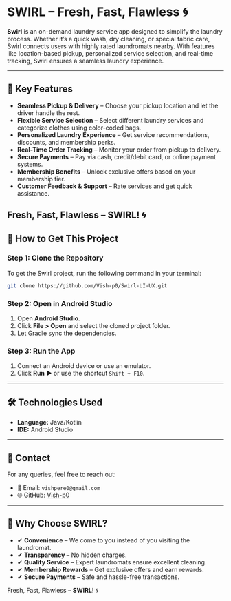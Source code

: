 # SWIRL – Fresh, Fast, Flawless 🌀

**Swirl** is an on-demand laundry service app designed to simplify the laundry process. Whether it’s a quick wash, dry cleaning, or special fabric care, Swirl connects users with highly rated laundromats nearby. With features like location-based pickup, personalized service selection, and real-time tracking, Swirl ensures a seamless laundry experience.

---

## 🌟 Key Features
- **Seamless Pickup & Delivery** – Choose your pickup location and let the driver handle the rest.
- **Flexible Service Selection** – Select different laundry services and categorize clothes using color-coded bags.
- **Personalized Laundry Experience** – Get service recommendations, discounts, and membership perks.
- **Real-Time Order Tracking** – Monitor your order from pickup to delivery.
- **Secure Payments** – Pay via cash, credit/debit card, or online payment systems.
- **Membership Benefits** – Unlock exclusive offers based on your membership tier.
- **Customer Feedback & Support** – Rate services and get quick assistance.


Fresh, Fast, Flawless – SWIRL! 🌀
---

## 🚀 How to Get This Project
### **Step 1: Clone the Repository**
To get the Swirl project, run the following command in your terminal:
```bash
git clone https://github.com/Vish-p0/Swirl-UI-UX.git
```

### **Step 2: Open in Android Studio**
1. Open **Android Studio**.
2. Click **File > Open** and select the cloned project folder.
3. Let Gradle sync the dependencies.

### **Step 3: Run the App**
1. Connect an Android device or use an emulator.
2. Click **Run** ▶️ or use the shortcut `Shift + F10`.

---

## 🛠 Technologies Used
- **Language:** Java/Kotlin
- **IDE:** Android Studio

---

## 📧 Contact
For any queries, feel free to reach out:
- 📩 Email: `vishpere0@gmail.com`
- 🌐 GitHub: [Vish-p0](https://github.com/Vish-p0)

---

## 🌟 Why Choose SWIRL?
- ✔ **Convenience** – We come to you instead of you visiting the laundromat.
- ✔ **Transparency** – No hidden charges.
- ✔ **Quality Service** – Expert laundromats ensure excellent cleaning.
- ✔ **Membership Rewards** – Get exclusive offers and earn rewards.
- ✔ **Secure Payments** – Safe and hassle-free transactions.

Fresh, Fast, Flawless – **SWIRL**! 🌀
